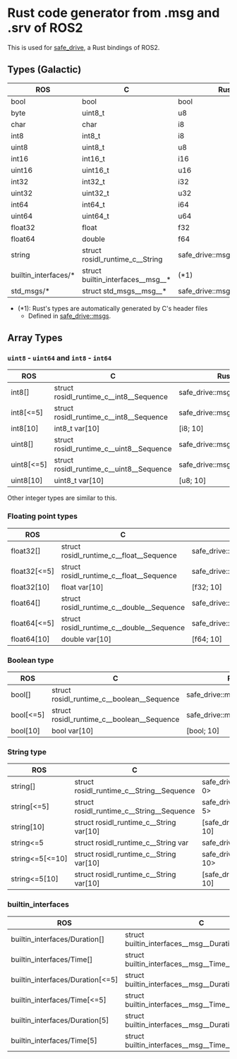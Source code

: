 # Rust code generator from .msg and .srv of ROS2

This is used for [safe_drive](https://github.com/tier4/safe_drive), a Rust bindings of ROS2.

## Types (Galactic)

| ROS                          | C                                         | Rust                         |
|------------------------------|-------------------------------------------|------------------------------|
| bool                         | bool                                      | bool                         |
| byte                         | uint8_t                                   | u8                           |
| char                         | char                                      | i8                           |
| int8                         | int8_t                                    | i8                           |
| uint8                        | uint8_t                                   | u8                           |
| int16                        | int16_t                                   | i16                          |
| uint16                       | uint16_t                                  | u16                          |
| int32                        | int32_t                                   | i32                          |
| uint32                       | uint32_t                                  | u32                          |
| int64                        | int64_t                                   | i64                          |
| uint64                       | uint64_t                                  | u64                          |
| float32                      | float                                     | f32                          |
| float64                      | double                                    | f64                          |
| string                       | struct rosidl_runtime_c__String           | safe_drive::msg::RosString   |
| builtin_interfaces/*         | struct builtin_interfaces__msg__*         | (*1)                         |
| std_msgs/*                   | struct std_msgs__msg__*                   | safe_drive::msg::std_msgs::* |

- (*1): Rust's types are automatically generated by C's header files
  - Defined in [safe_drive::msgs](https://github.com/tier4/safe_drive/blob/main/src/msgs.rs).

## Array Types

### `uint8` - `uint64` and `int8` - `int64`

| ROS              | C                                         | Rust                       |
|------------------|-------------------------------------------|----------------------------|
| int8[]           | struct rosidl_runtime_c__int8__Sequence   | safe_drive::msg::I8Seq<0>  |
| int8[<=5]        | struct rosidl_runtime_c__int8__Sequence   | safe_drive::msg::I8Seq<5>  |
| int8[10]         | int8_t var[10]                            | [i8; 10]                   |
| uint8[]          | struct rosidl_runtime_c__uint8__Sequence  | safe_drive::msg::U8Seq<0>  |
| uint8[<=5]       | struct rosidl_runtime_c__uint8__Sequence  | safe_drive::msg::U8Seq<5>  |
| uint8[10]        | uint8_t var[10]                           | [u8; 10]                   |

Other integer types are similar to this.

### Floating point types

| ROS              | C                                         | Rust                       |
|------------------|-------------------------------------------|----------------------------|
| float32[]        | struct rosidl_runtime_c__float__Sequence  | safe_drive::msg::F32Seq<0> |
| float32[<=5]     | struct rosidl_runtime_c__float__Sequence  | safe_drive::msg::F32Seq<5> |
| float32[10]      | float var[10]                             | [f32; 10]                  |
| float64[]        | struct rosidl_runtime_c__double__Sequence | safe_drive::msg::F64Seq<0> |
| float64[<=5]     | struct rosidl_runtime_c__double__Sequence | safe_drive::msg::F64Seq<5> |
| float64[10]      | double var[10]                            | [f64; 10]                  |

### Boolean type

| ROS              | C                                          | Rust                        |
|------------------|--------------------------------------------|-----------------------------|
| bool[]           | struct rosidl_runtime_c__boolean__Sequence | safe_drive::msg::BoolSeq<0> |
| bool[<=5]        | struct rosidl_runtime_c__boolean__Sequence | safe_drive::msg::BoolSeq<5> |
| bool[10]         | bool var[10]                               | [bool; 10]                  |

### String type

| ROS              | C                                          | Rust                                |
|------------------|--------------------------------------------|-------------------------------------|
| string[]         | struct rosidl_runtime_c__String__Sequence  | safe_drive::msg::StringSeq<0, 0>    |
| string[<=5]      | struct rosidl_runtime_c__String__Sequence  | safe_drive::msg::StringSeq<0, 5>    |
| string[10]       | struct rosidl_runtime_c__String var[10]    | [safe_drive::msg::RosString<0>; 10] |
| string<=5        | struct rosidl_runtime_c__String var        | safe_drive::msg::RosString<5>       |
| string<=5[<=10]  | struct rosidl_runtime_c__String var[10]    | safe_drive::msg::StringSeq<5, 10>   |
| string<=5[10]    | struct rosidl_runtime_c__String var[10]    | [safe_drive::msg::RosString<5>; 10] |

### builtin_interfaces

| ROS                              | C                                                  | Rust                                                  |
|----------------------------------|----------------------------------------------------|-------------------------------------------------------|
| builtin_interfaces/Duration[]    | struct builtin_interfaces__msg__Duration__Sequence | safe_drive::msg::builtin_interfaces::DurationSeq<0>   |
| builtin_interfaces/Time[]        | struct builtin_interfaces__msg__Time__Sequence     | safe_drive::msg::builtin_interfaces::TimeSeq<0>       |
| builtin_interfaces/Duration[<=5] | struct builtin_interfaces__msg__Duration__Sequence | safe_drive::msg::builtin_interfaces::DurationSeq<5>   |
| builtin_interfaces/Time[<=5]     | struct builtin_interfaces__msg__Time__Sequence     | safe_drive::msg::builtin_interfaces::TimeSeq<5>       |
| builtin_interfaces/Duration[5]   | struct builtin_interfaces__msg__Duration__Sequence | [safe_drive::msg::builtin_interfaces::DurationSeq; 5] |
| builtin_interfaces/Time[5]       | struct builtin_interfaces__msg__Time__Sequence     | [safe_drive::msg::builtin_interfaces::TimeSeq<5>; 5]  |

